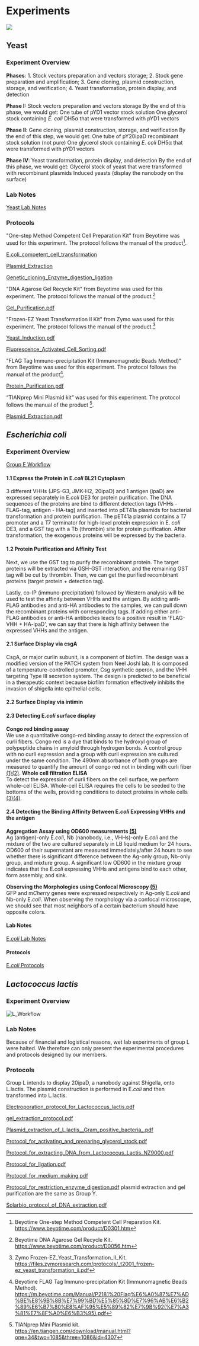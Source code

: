 <div class="h1-bg">
    <h1 class>Experiments</h1>
    <img src="https://static.igem.wiki/teams/4161/wiki/wetlab5-for-bg.png" />
</div>

## Yeast

### Experiment Overview

**Phases**: 1. Stock vectors preparation and vectors storage; 2. Stock gene preparation and amplification; 3. Gene cloning, plasmid construction, storage, and verification; 4. Yeast transformation, protein display, and detection

**Phase I:** Stock vectors preparation and vectors storage
By the end of this phase, we would get:
One tube of pYD1 vector stock solution
One glycerol stock containing *E. coli* DH5α that were transformed with pYD1 vectors

**Phase II**: Gene cloning, plasmid construction, storage, and verification
By the end of this step, we would get:
One tube of pY20ipaD recombinant stock solution (not pure)
One glycerol stock containing *E. coli* DH5α that were transformed with pYD1 vectors

**Phase IV**: Yeast transformation, protein display, and detection
By the end of this phase, we would get:
Glycerol stock of yeast that were transformed with recombinant plasmids
Induced yeasts (display the nanobody on the surface)

### Lab Notes

[Yeast Lab Notes](https://static.igem.wiki/teams/4161/wiki/saccharomyces-cerevisiae-lab-notebook.pdf)
### Protocols

"One-step Method Competent Cell Preparation Kit" from Beyotime was used for this experiment. The protocol follows the manual of the product[^1].

[E.coli_competent_cell_transformation](https://static.igem.wiki/teams/4161/wiki/e-coli-competent-cell-transformation.pdf)

[Plasmid_Extraction](https://static.igem.wiki/teams/4161/wiki/plasmid-extraction.pdf)

[Genetic_cloning_Enzyme_digestion_ligation](https://static.igem.wiki/teams/4161/wiki/genetic-cloning-enzyme-digestion-ligation.pdf)

"DNA Agarose Gel Recycle Kit" from Beyotime was used for this experiment. The protocol follows the manual of the product.[^2]

[Gel_Purification.pdf](https://static.igem.wiki/teams/4161/wiki/gel-purification.pdf)

"Frozen-EZ Yeast Transformation II Kit" from Zymo was used for this experiment. The protocol follows the manual of the product.[^3]

[Yeast_Induction.pdf](https://static.igem.wiki/teams/4161/wiki/yeast-induction.pdf)

[Fluorescence_Activated_Cell_Sorting.pdf](https://static.igem.wiki/teams/4161/wiki/florescence-activated-cell-sorting.pdf)

"FLAG Tag Immuno-precipitation Kit (Immunomagnetic Beads Method)" from Beyotime was used for this experiment. The protocol follows the manual of the product[^4].

[Protein_Purification.pdf](https://static.igem.wiki/teams/4161/wiki/protein-purification.pdf)

“TIANprep Mini Plasmid kit” was used for this experiment. The protocol follows the manual of the product [^5].

[Plasmid_Extraction.pdf](https://static.igem.wiki/teams/4161/wiki/plasmid-extraction.pdf)

## *Escherichia coli*

### Experiment Overview

[Group E Workflow](https://static.igem.wiki/teams/4161/wiki/group-e-workflow.pdf)


#### 1.1 Express the Protein in E.*coli* BL21 Cytoplasm

3 different VHHs (JPS-G3, JMK-H2, 20ipaD) and 1 antigen (ipaD) are expressed separately in E.*coli* DE3 for protein purification. The DNA sequences of the proteins are bind to different detection tags (VHHs - FLAG-tag, antigen - HA-tag) and inserted into pET41a plasmids for bacterial transformation and protein purification. The pET41a plasmid contains a T7 promoter and a T7 terminator for high-level protein expression in E. *coli* DE3, and a GST tag with a Tb (thrombin) site for protein purification. After transformation, the exogenous proteins will be expressed by the bacteria.

#### 1.2 Protein Purification and Affinity Test

Next, we use the GST tag to purify the recombinant protein. The target proteins will be extracted via GSH-GST interaction, and the remaining GST tag will be cut by thrombin. Then, we can get the purified recombinant proteins (target protein + detection tag).

Lastly, co-IP (immuno-precipitation) followed by Western analysis will be used to test the affinity between VHHs and the antigen. By adding anti-FLAG antibodies and anti-HA antibodies to the samples, we can pull down the recombinant proteins with corresponding tags. If adding either anti-FLAG antibodies or anti-HA antibodies leads to a positive result in 'FLAG-VHH + HA-ipaD', we can say that there is high affinity between the expressed VHHs and the antigen.

#### 2.1 Surface Display via csgA
CsgA, or major curlin subunit, is a component of biofilm. The design was a modified version of the PATCH system from Neel Joshi lab. It is composed of a temperature-controlled promoter, Csg synthetic operon, and the VHH targeting Type III secretion system. The design is predicted to be beneficial in a therapeutic context because biofilm formation effectively inhibits the invasion of shigella into epithelial cells.

#### 2.2 Surface Display via intimin

#### 2.3 Detecting E.*coli* surface display

**Congo red binding assay**\
   We use a quantitative congo-red binding assay to detect the expression of curli fibers. Congo red is a dye that binds to the hydroxyl group of polypeptide chains in amyloid through hydrogen bonds. A control group with no curli expression and a group with curli expression are cultured under the same condition. The 490nm absorbance of both groups are measured to quantify the amount of congo red not in binding with curli fiber [(1)](https://www.ncbi.nlm.nih.gov/pmc/articles/PMC6898321/)[(2)](https://pubs.acs.org/doi/full/10.1021/acsbiomaterials.6b00437).
**Whole cell filtration ELISA**\
   To detect the expression of curli fibers on the cell surface, we perform whole-cell ELISA. Whole-cell ELISA requires the cells to be seeded to the bottoms of the wells, providing conditions to detect proteins in whole cells [(3)](https://www.ncbi.nlm.nih.gov/pmc/articles/PMC6898321/)[(4)](https://www.lsbio.com/products/elisakits/cellbased).

#### 2.4 Detecting the Binding Affinity Between E.*coli* Expressing VHHs and the antigen

   **Aggregation Assay using OD600 measurements [(5)](https://doi.org/10.1016/j.cell.2018.06.041)**\
   Ag (antigen)-only E.*coli*, Nb (nanobody, i.e., VHHs)-only E.*coli* and the mixture of the two are cultured separately in LB liquid medium for 24 hours. OD600 of their supernatant are measured immediately/after 24 hours to see whether there is significant difference between the Ag-only group, Nb-only group, and mixture group. A significant low OD600 in the mixture group indicates that the E.*coli* expressing VHHs and antigens bind to each other, form assembly, and sink.

   **Observing the Morphologies using Confocal Microscopy [(5)](https://doi.org/10.1016/j.cell.2018.06.041)**\
   GFP and m*Cherry* genes were expressed respectively in Ag-only E.*coli* and Nb-only E.*coli*. When observing the morphology via a confocal microscope, we should see that most neighbors of a certain bacterium should have opposite colors.

#### Lab Notes

[E.*coli* Lab Notes](https://static.igem.wiki/teams/4161/wiki/igem-e-labnotes.pdf)

#### Protocols

[E.*coli* Protocols](https://static.igem.wiki/teams/4161/wiki/igem-e-protocols.pdf)

## *Lactococcus lactis*

### Experiment Overview

![L_Workflow](https://static.igem.wiki/teams/4161/wiki/workflow-of-l-lactis-team.png)

### Lab Notes

Because of financial and logistical reasons, wet lab experiments of group L were halted. We therefore can only present the experimental procedures and protocols designed by our members.

### Protocols

Group L intends to display 20ipaD, a nanobody against Shigella, onto L.lactis. The plasmid construction is performed in E.*coli* and then transformed into L.lactis.

[Electroporation_protocol_for_Lactococcus_lactis.pdf](https://static.igem.wiki/teams/4161/wiki/electroporation-protocol-for-lactococcus-lactis.pdf)

[gel_extraction_protocol.pdf](https://static.igem.wiki/teams/4161/wiki/gel-extraction-protocol.pdf)

[Plasmid_extraction_of_L.lactis__Gram_positive_bacteria_.pdf](https://static.igem.wiki/teams/4161/wiki/plasmid-extraction-of-l-lactis-gram-positive-bacteria.pdf)

[Protocol_for_activating_and_preparing_glycerol_stock.pdf](https://static.igem.wiki/teams/4161/wiki/protocol-for-activating-and-preparing-glycerol-stock.pdf)

[Protocol_for_extracting_DNA_from_Lactococcus_Lactis_NZ9000.pdf](https://static.igem.wiki/teams/4161/wiki/protocol-for-extracting-dna-from-lactococcus-lactis-nz9000.pdf)

[Protocol_for_ligation.pdf](https://static.igem.wiki/teams/4161/wiki/protocol-for-ligation.pdf)

[Protocol_for_medium_making.pdf](https://static.igem.wiki/teams/4161/wiki/protocol-for-medium-making.pdf)

[Protocol_for_restriction_enzyme_digestion.pdf](https://static.igem.wiki/teams/4161/wiki/protocol-for-restriction-enzyme-digestion.pdf)
plasmid extraction and gel purification are the same as Group Y.

[Solarbio_protocol_of_DNA_extraction.pdf](https://static.igem.wiki/teams/4161/wiki/solarbio-protocol-of-dna-extraction.pdf)

[^1]: Beyotime One-step Method Competent Cell Preparation Kit. <https://www.beyotime.com/product/D0301.htm>

[^2]: Beyotime DNA Agarose Gel Recycle Kit. <https://www.beyotime.com/product/D0056.htm>

[^3]:Zymo Frozen-EZ_Yeast_Transformation_II_Kit. <https://files.zymoresearch.com/protocols/_t2001_frozen-ez_yeast_transformation_ii.pdf>

[^4]: Beyotime FLAG Tag Immuno-precipitation Kit (Immunomagnetic Beads Method). <https://m.beyotime.com/Manual/P2181%20Flag%E6%A0%87%E7%AD%BE%E8%9B%8B%E7%99%BD%E5%85%8D%E7%96%AB%E6%B2%89%E6%B7%80%E8%AF%95%E5%89%82%E7%9B%92(%E7%A3%81%E7%8F%A0%E6%B3%95).pdf>

[^5]:TIANprep Mini Plasmid kit. <https://en.tiangen.com/download/manual.html?one=34&two=1085&three=1086&id=4307>
